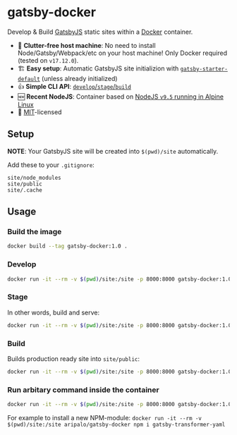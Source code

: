 # gatsby-docker
Develop &amp; Build [GatsbyJS](https://www.gatsbyjs.org/) static sites within a [Docker](https://www.docker.com/) container.

- 🚮  **Clutter-free host machine**: No need to install Node/Gatsby/Webpack/etc on your host machine! Only Docker required (tested on `v17.12.0`).
- 🏗  **Easy setup**: Automatic GatsbyJS site initializion with [`gatsby-starter-default`](http://gatsbyjs.github.io/gatsby-starter-default/) (unless already initialized)
- 👍  **Simple CLI API**: [`develop`/`stage`/`build`](#usage)
- 🆕  **Recent NodeJS**: Container based on [NodeJS `v9.5` running in Alpine Linux](https://github.com/nodejs/docker-node/blob/db3b27c8388136b5e529861d7c3fa12fd8328301/9/alpine/Dockerfile)
- 📃  [MIT](https://github.com/aripalo/gatsby-docker/blob/master/LICENSE)-licensed



## Setup

**NOTE**: Your GatsbyJS site will be created into `$(pwd)/site` automatically.

Add these to your `.gitignore`:
```
site/node_modules
site/public
site/.cache
```


## Usage

### Build the image

```sh
docker build --tag gatsby-docker:1.0 .
```

### Develop
```sh
docker run -it --rm -v $(pwd)/site:/site -p 8000:8000 gatsby-docker:1.0 develop
```

### Stage

In other words, build and serve:
```sh
docker run -it --rm -v $(pwd)/site:/site -p 8000:8000 gatsby-docker:1.0 stage
```

### Build

Builds production ready site into `site/public`:
```sh
docker run -it --rm -v $(pwd)/site:/site -p 8000:8000 gatsby-docker:1.0 build
```

### Run arbitary command inside the container
```sh
docker run -it --rm -v $(pwd)/site:/site -p 8000:8000 gatsby-docker:1.0 <YOUR-COMMAND-HERE>
```

For example to install a new NPM-module: `docker run -it --rm -v $(pwd)/site:/site aripalo/gatsby-docker npm i gatsby-transformer-yaml`

